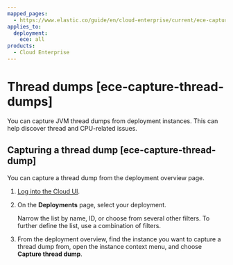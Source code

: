 ```yaml
---
mapped_pages:
  - https://www.elastic.co/guide/en/cloud-enterprise/current/ece-capture-thread-dumps.html
applies_to:
  deployment:
    ece: all
products:
  - Cloud Enterprise
---
```


# Thread dumps [ece-capture-thread-dumps]

You can capture JVM thread dumps from deployment instances. This can help discover thread and CPU-related issues.


## Capturing a thread dump [ece-capture-thread-dump] 

You can capture a thread dump from the deployment overview page.

1. [Log into the Cloud UI](../../../deploy-manage/deploy/cloud-enterprise/log-into-cloud-ui.md).
2. On the **Deployments** page, select your deployment.

    Narrow the list by name, ID, or choose from several other filters. To further define the list, use a combination of filters.

3. From the deployment overview, find the instance you want to capture a thread dump from, open the instance context menu, and choose **Capture thread dump**.

